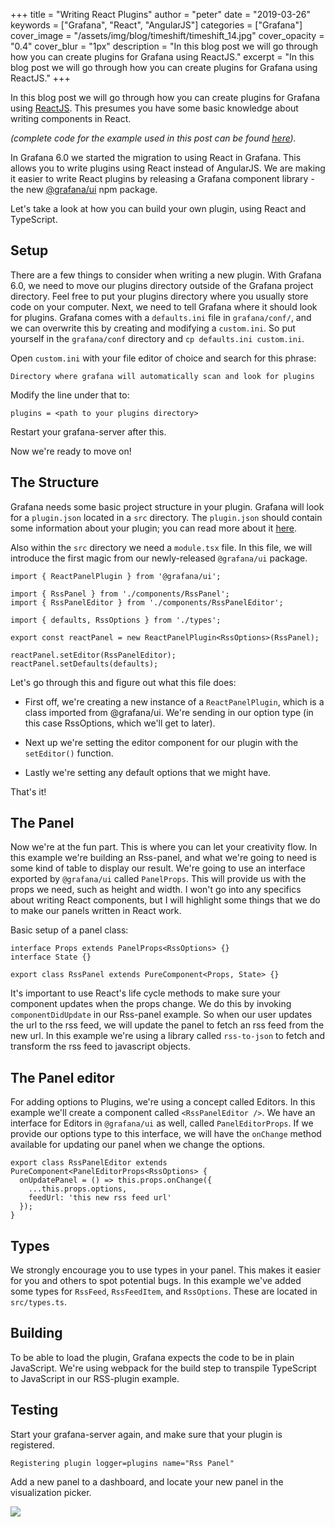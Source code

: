 +++
title = "Writing React Plugins"
author = "peter"
date = "2019-03-26"
keywords = ["Grafana", "React", "AngularJS"]
categories = ["Grafana"]
cover_image = "/assets/img/blog/timeshift/timeshift_14.jpg"
cover_opacity = "0.4"
cover_blur = "1px"
description = "In this blog post we will go through how you can create plugins for Grafana using ReactJS."
excerpt = "In this blog post we will go through how you can create plugins for Grafana using ReactJS."
+++

In this blog post we will go through how you can create plugins for Grafana using [ReactJS](https://reactjs.org). This
presumes you have some basic knowledge about writing components in React.

_(complete code for the example used in this post can be found [here](https://github.com/grafana/react-plugin-examples/tree/master/rss-panel))._

In Grafana 6.0 we started the migration to using React in Grafana. This allows you to write plugins
using React instead of AngularJS.  We are making it easier to write React plugins by releasing a Grafana component library - the new [@grafana/ui](https://www.npmjs.com/package/@grafana/ui) npm package.

Let's take a look at how you can build your own plugin, using React and TypeScript.

## Setup

There are a few things to consider when writing a new plugin. With Grafana 6.0, we need to move our plugins directory
outside of the Grafana project directory. Feel free to put your plugins directory where you usually store code on your computer.
Next, we need to tell Grafana where it should look for plugins. Grafana comes with a `defaults.ini` file in `grafana/conf/`, and  we can overwrite this by
creating and modifying a `custom.ini`. So put yourself in the `grafana/conf` directory and `cp defaults.ini custom.ini`.

Open `custom.ini` with your file editor of choice and search for this phrase:

`Directory where grafana will automatically scan and look for plugins`

Modify the line under that to:

`plugins = <path to your plugins directory>`

Restart your grafana-server after this.

Now we're ready to move on!

## The Structure

Grafana needs some basic project structure in your plugin. Grafana will look for a `plugin.json` located in a `src`
directory. The `plugin.json` should contain some information about your plugin; you can read more about it
[here](http://docs.grafana.org/plugins/developing/plugin.json/).

Also within the `src` directory we need a `module.tsx` file. In this file, we will introduce the first magic from our
newly-released `@grafana/ui` package.

```
import { ReactPanelPlugin } from '@grafana/ui';

import { RssPanel } from './components/RssPanel';
import { RssPanelEditor } from './components/RssPanelEditor';

import { defaults, RssOptions } from './types';

export const reactPanel = new ReactPanelPlugin<RssOptions>(RssPanel);

reactPanel.setEditor(RssPanelEditor);
reactPanel.setDefaults(defaults);
```

Let's go through this and figure out what this file does:

- First off, we're creating a new instance of a `ReactPanelPlugin`, which is a class imported from @grafana/ui. We're
  sending in our option type (in this case RssOptions, which we'll get to later).

- Next up we're setting the editor component for our plugin with the `setEditor()` function.

- Lastly we're setting any default options that we might have.

That's it!

## The Panel

Now we're at the fun part. This is where you can let your creativity flow. In this example we're building an Rss-panel,
and what we're going to need is some kind of table to display our result. We're going to use an interface exported by
`@grafana/ui` called `PanelProps`. This will provide us with the props we need, such as height and width. I won't go into
any specifics about writing React components, but I will highlight some things that we do to make our panels written in
React work.

Basic setup of a panel class:
```
interface Props extends PanelProps<RssOptions> {}
interface State {}

export class RssPanel extends PureComponent<Props, State> {}

```

It's important to use React's life cycle methods to make sure your component updates when the props change. We
do this by invoking `componentDidUpdate` in our Rss-panel example. So when our user updates the url to the rss feed, we will
update the panel to fetch an rss feed from the new url. In this example we're using a library called `rss-to-json` to
fetch and transform the rss feed to javascript objects.

## The Panel editor

For adding options to Plugins, we're using a concept called Editors. In this example we'll create a component called
`<RssPanelEditor />`. We have an interface for Editors in `@grafana/ui` as well, called `PanelEditorProps`. If we
provide our options type to this interface, we will have the `onChange` method available for updating our panel when
we change the options.

```
export class RssPanelEditor extends PureComponent<PanelEditorProps<RssOptions> {
  onUpdatePanel = () => this.props.onChange({
    ...this.props.options,
    feedUrl: 'this new rss feed url'
  });
}
```

## Types

We strongly encourage you to use types in your panel. This makes it easier for you and others to spot potential bugs. In
this example we've added some types for `RssFeed`, `RssFeedItem`, and `RssOptions`. These are located in `src/types.ts`.

## Building

To be able to load the plugin, Grafana expects the code to be in plain JavaScript. We're using webpack for the build step to transpile TypeScript to JavaScript in our RSS-plugin example.

## Testing

Start your grafana-server again, and make sure that your plugin is registered.

`Registering plugin logger=plugins name="Rss Panel"`

Add a new panel to a dashboard, and locate your new panel in the visualization picker.

<img src="/assets/img/blog/2019-03-26-rss-screenshot.png">
